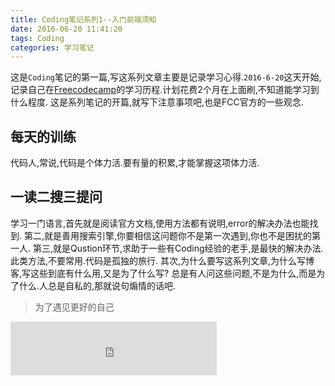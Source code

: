 ```yaml
---
title: Coding笔记系列1--入门前端须知
date: 2016-06-20 11:41:20
tags: Coding
categories: 学习笔记
---
```

这是`Coding`笔记的第一篇,写这系列文章主要是记录学习心得.`2016-6-20`这天开始,记录自己在[Freecodecamp](https://www.freecodecamp.com/)的学习历程.计划花费2个月在上面刷,不知道能学习到什么程度.
这是系列笔记的开篇,就写下注意事项吧,也是FCC官方的一些观念.
## 每天的训练
代码人,常说,代码是个体力活.要有量的积累,才能掌握这项体力活.
## 一读二搜三提问
学习一门语言,首先就是阅读官方文档,使用方法都有说明,error的解决办法也能找到.
第二,就是善用搜索引擎,你要相信这问题你不是第一次遇到,你也不是困扰的第一人.
第三,就是Qustion环节,求助于一些有Coding经验的老手,是最快的解决办法.此类方法,不要常用.代码是孤独的旅行.
其次,为什么要写这系列文章,为什么写博客,写这些到底有什么用,又是为了什么写?
总是有人问这些问题,不是为什么,而是为了什么.人总是自私的,那就说句煽情的话吧.
>为了遇见更好的自己

<!--more-->

<iframe frameborder="no" border="0" marginwidth="0" marginheight="0" width=330 height=86 src="http://music.163.com/outchain/player?type=2&id=368935&auto=1&height=66"></iframe>